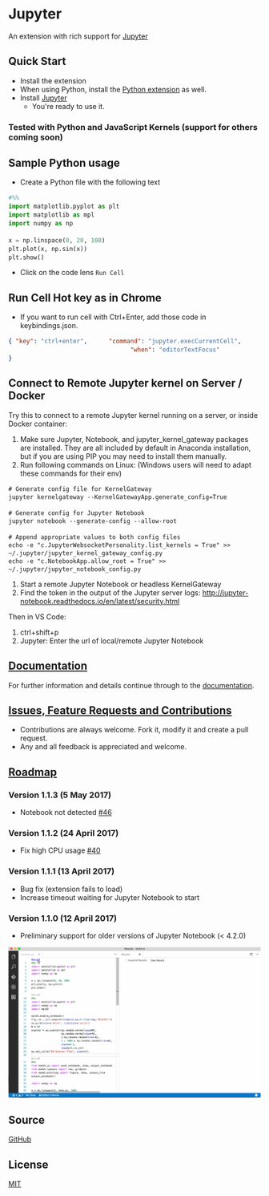 # Jupyter

An extension with rich support for [Jupyter](http://jupyter.org/)  

## Quick Start
* Install the extension
* When using Python, install the [Python extension](https://marketplace.visualstudio.com/items?itemName=donjayamanne.python) as well. 
* Install [Jupyter](http://jupyter.org/install.html)  
  + You're ready to use it.

### Tested with Python and JavaScript Kernels (support for others coming soon)

## Sample Python usage  
* Create a Python file with the following text  

```python
#%%
import matplotlib.pyplot as plt
import matplotlib as mpl
import numpy as np

x = np.linspace(0, 20, 100)
plt.plot(x, np.sin(x))
plt.show() 
```  
  
* Click on the code lens ```Run Cell```

## Run Cell Hot key as in Chrome
* If you want to run cell with Ctrl+Enter, add those code in keybindings.json.

```json
{ "key": "ctrl+enter",      "command": "jupyter.execCurrentCell",
                                  "when": "editorTextFocus"
}
```

## Connect to Remote Jupyter kernel on Server / Docker
Try this to connect to a remote Jupyter kernel running on a server, or inside Docker container:

1. Make sure Jupyter, Notebook, and jupyter_kernel_gateway packages are installed.  They are all included by default in Anaconda installation, but if you are using PIP you may need to install them manually.
1. Run following commands on Linux: (Windows users will need to adapt these commands for their env)
```
# Generate config file for KernelGateway
jupyter kernelgateway --KernelGatewayApp.generate_config=True

# Generate config for Jupyter Notebook
jupyter notebook --generate-config --allow-root

# Append appropriate values to both config files
echo -e "c.JupyterWebsocketPersonality.list_kernels = True" >> ~/.jupyter/jupyter_kernel_gateway_config.py
echo -e "c.NotebookApp.allow_root = True" >> ~/.jupyter/jupyter_notebook_config.py
```
1. Start a remote Jupyter Notebook or headless KernelGateway
1. Find the token in the output of the Jupyter server logs: http://jupyter-notebook.readthedocs.io/en/latest/security.html

Then in VS Code:
1. ctrl+shift+p
1. Jupyter: Enter the url of local/remote Jupyter Notebook


## [Documentation](https://github.com/DonJayamanne/vscodejupyter/wiki)
For further information and details continue through to the [documentation](https://github.com/DonJayamanne/vscodejupyter/wiki).

## [Issues, Feature Requests and Contributions](https://github.com/DonJayamanne/vscodejupyter/issues)
* Contributions are always welcome. Fork it, modify it and create a pull request.  
* Any and all feedback is appreciated and welcome.  

## [Roadmap](https://github.com/DonJayamanne/vscodeJupyter/wiki/Roadmap)

### Version 1.1.3 (5 May 2017)
* Notebook not detected [#46](https://github.com/DonJayamanne/vscodeJupyter/issues/46)

### Version 1.1.2 (24 April 2017)
* Fix high CPU usage [#40](https://github.com/DonJayamanne/vscodeJupyter/issues/40)

### Version 1.1.1 (13 April 2017)
* Bug fix (extension fails to load)  
* Increase timeout waiting for Jupyter Notebook to start  

### Version 1.1.0 (12 April 2017)
* Preliminary support for older versions of Jupyter Notebook (< 4.2.0)

![Scientific Tools](https://raw.githubusercontent.com/DonJayamanne/pythonVSCodeDocs/master/images/jupyter/examples.gif)


## Source
[GitHub](https://github.com/DonJayamanne/vscodejupyter)

                
## License
[MIT](https://raw.githubusercontent.com/DonJayamanne/vscodejupyter/master/LICENSE)
